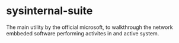 # sysinternal-suite
The main utility by the official microsoft, to walkthrough the network embbeded software performing activites in and active system.
